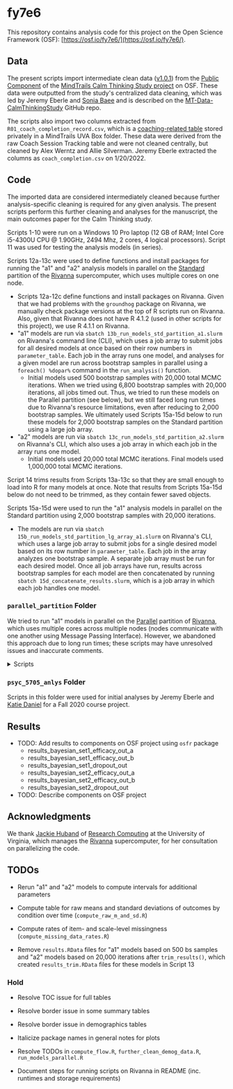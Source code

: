 # fy7e6

This repository contains analysis code for this project on the Open Science Framework (OSF): [https://osf.io/fy7e6/](https://osf.io/fy7e6/).

## Data

The present scripts import intermediate clean data ([v1.0.1](https://doi.org/10.5281/zenodo.6192907)) from the [Public Component](https://osf.io/s8v3h/) of the [MindTrails Calm Thinking Study project](https://osf.io/zbd52/) on OSF. These data were outputted from the study's centralized data cleaning, which was led by Jeremy Eberle and [Sonia Baee](https://github.com/soniabaee) and is described on the [MT-Data-CalmThinkingStudy](https://github.com/TeachmanLab/MT-Data-CalmThinkingStudy) GitHub repo.

The scripts also import two columns extracted from `R01_coach_completion_record.csv`, which is a [coaching-related table](https://github.com/TeachmanLab/MT-Data-CalmThinkingStudy#coaching-related-data-on-uva-box) stored privately in a MindTrails UVA Box folder. These data were derived from the raw Coach Session Tracking table and were not cleaned centrally, but cleaned by Alex Werntz and Allie Silverman. Jeremy Eberle extracted the columns as `coach_completion.csv` on 1/20/2022.

## Code

The imported data are considered intermediately cleaned because further analysis-specific cleaning is required for any given analysis. The present scripts perform this further cleaning and analyses for the manuscript, the main outcomes paper for the Calm Thinking study.

Scripts 1-10 were run on a Windows 10 Pro laptop (12 GB of RAM; Intel Core i5-4300U CPU @ 1.90GHz, 2494 Mhz, 2 cores, 4 logical processors). Script 11 was used for testing the analysis models (in series).

Scripts 12a-13c were used to define functions and install packages for running the "a1" and "a2" analysis models in parallel on the [Standard](https://www.rc.virginia.edu/userinfo/rivanna/queues/) partition of the [Rivanna](https://www.rc.virginia.edu/userinfo/computing-environments/) supercomputer, which uses multiple cores on one node.
- Scripts 12a-12c define functions and install packages on Rivanna. Given that we had problems with the `groundhog` package on Rivanna, we manually check package versions at the top of R scripts run on Rivanna. Also, given that Rivanna does not have R 4.1.2 (used in other scripts for this project), we use R 4.1.1 on Rivanna.
- "a1" models are run via `sbatch 13b_run_models_std_partition_a1.slurm` on Rivanna's command line (CLI), which uses a job array to submit jobs for all desired models at once based on their row numbers in `parameter_table`. Each job in the array runs one model, and analyses for a given model are run across bootstrap samples in parallel using a `foreach() %dopar%` command in the `run_analysis()` function.
  - Initial models used 500 bootstrap samples with 20,000 total MCMC iterations. When we tried using 6,800 bootstrap samples with 20,000 iterations, all jobs timed out. Thus, we tried to run these models on the Parallel partition (see below), but we still faced long run times due to Rivanna's resource limitations, even after reducing to 2,000 bootstrap samples. We ultimately used Scripts 15a-15d below to run these models for 2,000 bootstrap samples on the Standard partition using a large job array.
- "a2" models are run via `sbatch 13c_run_models_std_partition_a2.slurm` on Rivanna's CLI, which also uses a job array in which each job in the array runs one model.
  - Initial models used 20,000 total MCMC iterations. Final models used 1,000,000 total MCMC iterations.
  
Script 14 trims results from Scripts 13a-13c so that they are small enough to load into R for many models at once. Note that results from Scripts 15a-15d below do not need to be trimmed, as they contain fewer saved objects.

Scripts 15a-15d were used to run the "a1" analysis models in parallel on the Standard partition using 2,000 bootstrap samples with 20,000 iterations.
- The models are run via `sbatch 15b_run_models_std_partition_lg_array_a1.slurm` on Rivanna's CLI, which uses a large job array to submit jobs for a single desired model based on its row number in `parameter_table`. Each job in the array analyzes one bootstrap sample. A separate job array must be run for each desired model. Once all job arrays have run, results across bootstrap samples for each model are then concatenated by running `sbatch 15d_concatenate_results.slurm`, which is a job array in which each job handles one model.

### `parallel_partition` Folder

We tried to run "a1" models in parallel on the [Parallel](https://www.rc.virginia.edu/userinfo/rivanna/queues/) partition of [Rivanna](https://www.rc.virginia.edu/userinfo/computing-environments/), which uses multiple cores across multiple nodes (nodes communicate with one another using Message Passing Interface). However, we abandoned this approach due to long run times; these scripts may have unresolved issues and inaccurate comments.

<details>

<summary>Scripts</summary>

Scripts 13a-13d were used to try running the "a1" models using 6,800 bootstrap samples with 20,000 iterations.
- A single desired model is run via `13c_run_single_model_a1.sh i` on Rivanna's CLI, where `i` is the row number of `parameter_table` for the desired model.
  - This script uses `i` to update the name of the job outfile and to define `myNum` in `13b_run_models_parallel_partition_a1.slurm`. It then submits the Slurm script, which passes `myNum` to `13a_run_models_parallel_partition_a1.R`.
  - When running one model at a time, allow a delay (e.g., 15 min) before submitting the next model to avoid multiple jobs trying to access the same files at once and to ensure computing resources are available.
- Alternatively, in theory all "a1" jobs can be submitted at once using `13d_run_many_models_a1.sh`, which automatically implements a delay between jobs, but as of 12/20/2022, this script still has problems.

Scripts 14a-14f are updated versions of 13a-13d. We tried to analyze 2,000 bootstrap samples (instead of 6,800) given long run times when trying to analyze 6,800 (e.g., taking several days to run only one model and needing to run each model in series). In the updated scripts, each worker analyzes multiple bootstrap samples, given that we need to analyze 2,000 bootstrap samples with no more than 1,000 cores (limit of the [Parallel](https://www.rc.virginia.edu/userinfo/rivanna/queues/) partition).
- Scripts 14a-14c run the models on separate sets of bootstrap samples and output results for smaller subsets of bootstrap samples.
- Scripts 14d-14e concatenate the results across all subsets into one list for the model. Script 14f may be redundant with Script 14e.

Script 15a is an updated version of 14a. The run times were improved but still too long due to Rivanna's limitations.

</details>

### `psyc_5705_anlys` Folder

Scripts in this folder were used for initial analyses by Jeremy Eberle and [Katie Daniel](https://github.com/KatharineDaniel) for a Fall 2020 course project.

## Results

- TODO: Add results to components on OSF project using `osfr` package
  - results_bayesian_set1_efficacy_out_a
  - results_bayesian_set1_efficacy_out_b
  - results_bayesian_set1_dropout_out
  - results_bayesian_set2_efficacy_out_a
  - results_bayesian_set2_efficacy_out_b
  - results_bayesian_set2_dropout_out
- TODO: Describe components on OSF project

## Acknowledgments

We thank [Jackie Huband](https://www.rc.virginia.edu/about/people/huband/) of [Research Computing](https://www.rc.virginia.edu/) at the University of Virginia, which manages the [Rivanna](https://www.rc.virginia.edu/userinfo/computing-environments/) supercomputer, for her consultation on parallelizing the code.

## TODOs

- Rerun "a1" and "a2" models to compute intervals for additional parameters

- Compute table for raw means and standard deviations of outcomes by condition over time (`compute_raw_m_and_sd.R`)
- Compute rates of item- and scale-level missingness (`compute_missing_data_rates.R`)

- Remove `results.RData` files for "a1" models based on 500 bs samples and "a2" models based on 20,000 iterations after `trim_results()`, which created `results_trim.RData` files for these models in Script 13

### Hold

- Resolve TOC issue for full tables
- Resolve border issue in some summary tables
- Resolve border issue in demographics tables

- Italicize package names in general notes for plots

- Resolve TODOs in `compute_flow.R`, `further_clean_demog_data.R`, `run_models_parallel.R`
- Document steps for running scripts on Rivanna in README (inc. runtimes and storage requirements)